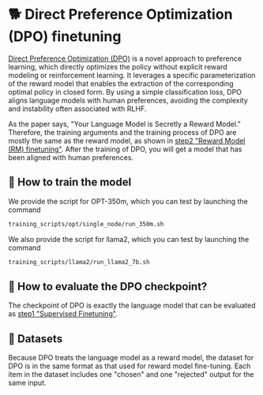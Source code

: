 # 🐕 Direct Preference Optimization (DPO) finetuning
[Direct Preference Optimization (DPO)](https://arxiv.org/abs/2305.18290) is a novel approach to preference learning, which directly optimizes the policy without explicit reward modeling or reinforcement learning. It leverages a specific parameterization of the reward model that enables the extraction of the corresponding optimal policy in closed form. By using a simple classification loss, DPO aligns language models with human preferences, avoiding the complexity and instability often associated with RLHF.

As the paper says, "Your Language Model is Secretly a Reward Model." Therefore, the training arguments and the training process of DPO are mostly the same as the reward model, as shown in [step2 "Reward Model (RM) finetuning"](../step2_reward_model_finetuning/README.md). After the training of DPO, you will get a model that has been aligned with human preferences.

## 🏃 How to train the model

We provide the script for OPT-350m, which you can test by launching the command

```bash
training_scripts/opt/single_node/run_350m.sh
```

We also provide the script for llama2, which you can test by launching the command

```bash
training_scripts/llama2/run_llama2_7b.sh
```

## 🏃 How to evaluate the DPO checkpoint?

The checkpoint of DPO is exactly the language model that can be evaluated as [step1 "Supervised Finetuning"](../step1_supervised_finetuning/README.md).

## 💁 Datasets

Because DPO treats the language model as a reward model, the dataset for DPO is in the same format as that used for reward model fine-tuning. Each item in the dataset includes one "chosen" and one "rejected" output for the same input.
